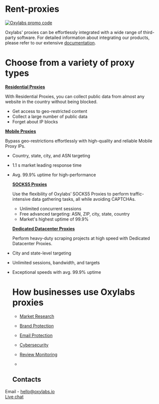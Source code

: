 # Rent-proxies

[![Oxylabs promo code](https://user-images.githubusercontent.com/129506779/250792357-8289e25e-9c36-4dc0-a5e2-2706db797bb5.png)](https://oxylabs.go2cloud.org/aff_c?offer_id=7&aff_id=877&url_id=112)

Oxylabs' proxies can be effortlessly integrated with a wide range of third-party software. For detailed information about integrating our products, please refer to our extensive [documentation](https://developers.oxylabs.io/?_gl=1*pf53jr*_gcl_aw*R0NMLjE3MDg2ODkyNzMuQ2owS0NRaUFvZUd1QmhDQkFSSXNBR2ZLWTd3QXVHdjRFWlV6NkNYZmYwaEhUZFJhdDZ1eFJyVDV0a2R1ZlBUNkFZVTBJUHZLN01tMVZOWWFBbERQRUFMd193Y0I.*_gcl_au*MTc2MDgxNTAwNC4xNzA1OTI3MzM0`).


# Choose from a variety of proxy types

[**Residential Proxies**](https://oxylabs.io/products/residential-proxy-pool)

With Residential Proxies, you can collect public data from almost any website in the country without being blocked.

- Get access to geo-restricted content
- Collect a large number of public data
- Forget about IP blocks

[**Mobile Proxies**](https://oxylabs.io/products/mobile-proxies)

Bypass geo-restrictions effortlessly with high-quality and reliable Mobile Proxy IPs.

- Country, state, city, and ASN targeting
- 1.1 s market leading response time
- Avg. 99.9% uptime for high-performance

  [**SOCKS5 Proxies**](https://oxylabs.io/products/socks5-proxies)

  Use the flexibility of Oxylabs’ SOCKS5 Proxies to perform traffic-intensive data gathering tasks, all while avoiding CAPTCHAs.

  - Unlimited concurrent sessions
  - Free advanced targeting: ASN, ZIP, city, state, country
  - Market's highest uptime of 99.9%
 
  [**Dedicated Datacenter Proxies**](https://oxylabs.io/products/datacenter-proxies/dedicated-datacenter-proxies)

  Perform heavy-duty scraping projects at high speed with Dedicated Datacenter Proxies.

- City and state-level targeting
- Unlimited sessions, bandwidth, and targets
- Exceptional speeds with avg. 99.9% uptime


  # How businesses use Oxylabs proxies

  
    - [Market Research](https://oxylabs.io/solutions/market-research)
    - [Brand Protection](https://oxylabs.io/solutions/brand-protection-industry)
    - [Email Protection](https://oxylabs.io/solutions/email-protection)
    - [Cybersecurity](https://oxylabs.io/solutions/cybersecurity-industry)
    - [Review Monitoring](https://oxylabs.io/solutions/review-monitoring)
 
    -    
  ## Contacts
Email - hello@oxylabs.io
<br><a href="https://oxylabs.drift.click/oxybot">Live chat</a>

